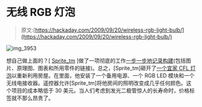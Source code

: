 # 无线 RGB 灯泡

> 原文:[https://hackaday.com/2009/09/20/wireless-rgb-light-bulb/](https://hackaday.com/2009/09/20/wireless-rgb-light-bulb/)

![img_3953](../Images/646ec08219551c1c3bd0d48afe7e4fea.png "img_3953")

想自己做上面的？[ [Sprite_tm](http://hackaday.com/?s=sprite_tm) ]做了一项彻底的工作[一步一步地记录构建](http://spritesmods.com/?art=rgbledlamp&amp;f=had)(包括图片、原理图、图表和所用零件的链接)。总之，[Sprite_tm]砸开了[一个宜家 CFL 灯泡](http://en.wikipedia.org/wiki/Compact_fluorescent_lamp#Integrated_CFLs)以重新利用房屋。在里面，他安装了一个备用电源、一个 RGB LED 模块和一个无线电接收器。遥控器允许[Sprite_tm]将他房间的照明改变成几乎任何颜色。这个项目的成本略低于 30 美元。当人们考虑到发光二极管惊人的长寿命时，价格标签就不那么昂贵了。